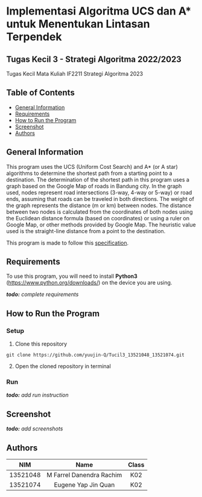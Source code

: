 # Implementasi Algoritma UCS dan A* untuk Menentukan Lintasan Terpendek
## Tugas Kecil 3 - Strategi Algoritma 2022/2023
Tugas Kecil Mata Kuliah IF2211 Strategi Algoritma 2023

## **Table of Contents**
* [General Information](#general-information)
* [Requirements](#requirements)
* [How to Run the Program](#how-to-run-the-program)
* [Screenshot](#screenshot)
* [Authors](#authors)

## **General Information**
This program uses the UCS (Uniform Cost Search) and A* (or A star) algorithms to determine the shortest path from a starting point to a destination. The determination of the shortest path in this program uses a graph based on the Google Map of roads in Bandung city. In the graph used, nodes represent road intersections (3-way, 4-way or 5-way) or road ends, assuming that roads can be traveled in both directions. The weight of the graph represents the distance (m or km) between nodes. The distance between two nodes is calculated from the coordinates of both nodes using the Euclidean distance formula (based on coordinates) or using a ruler on Google Map, or other methods provided by Google Map. The heuristic value used is the straight-line distance from a point to the destination.

This program is made to follow this [specification](https://drive.google.com/file/d/1PeEHJ_G-I4wB0lGxW-a8C5VmCgCF9XHR/view).

## **Requirements**
To use this program, you will need to install **Python3** (https://www.python.org/downloads/) on the device you are using.

***todo:** complete requirements*

## **How to Run the Program**
### **Setup**
1. Clone this repository <br>
```
git clone https://github.com/yuujin-Q/Tucil3_13521048_13521074.git
```
2. Open the cloned repository in terminal
### **Run**
***todo:** add run instruction*

## **Screenshot**
***todo:** add screenshots*

## **Authors**

| **NIM**  |       **Name**                 | **Class**  |       
| :------: | :----------------------------: | :-------:  | 
| 13521048 |    M Farrel Danendra Rachim    | K02 |
| 13521074 |    Eugene Yap Jin Quan         | K02 |
